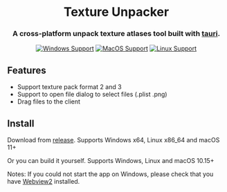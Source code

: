 <h1 align="center">
  <div>Texture Unpacker</div>
</h1>

<h3 align="center">
A cross-platform unpack texture atlases tool built with <a href="https://github.com/tauri-apps/tauri">tauri</a>.
</h3>

<div align="center">

[![Windows Support](https://img.shields.io/badge/Windows-0078D6?style=flat&logo=windows&logoColor=white)](https://github.com/lzdyes/texture-unpacker/releases)
[![MacOS Support](https://img.shields.io/badge/MACOS-adb8c5?style=flat&logo=macos&logoColor=white)](https://github.com/lzdyes/texture-unpacker/releases)
[![Linux Support](https://img.shields.io/badge/linux-1793D1?style=flat&logo=linux&logoColor=white)](https://github.com/lzdyes/texture-unpacker/releases)

</div>

## Features

- Support texture pack format 2 and 3
- Support to open file dialog to select files (.plist .png)
- Drag files to the client

## Install

Download from [release](https://github.com/lzdyes/texture-unpacker/releases). Supports Windows x64, Linux x86_64 and macOS 11+

Or you can build it yourself. Supports Windows, Linux and macOS 10.15+

Notes: If you could not start the app on Windows, please check that you have [Webview2](https://developer.microsoft.com/en-us/microsoft-edge/webview2/#download-section) installed.

